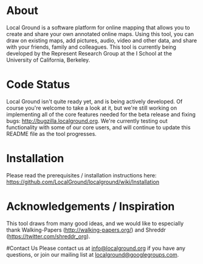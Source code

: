 # About
Local Ground is a software platform for online mapping that allows you to create and share your own annotated online maps.  Using this tool, you can draw on existing maps, add pictures, audio, video and other data, and share with your friends, family and colleagues.  This tool is currently being developed by the Represent Research Group at the I School at the University of California, Berkeley.  

# Code Status
Local Ground isn't quite ready yet, and is being actively developed.  Of course you're welcome to take a look at it, but we're still working on implementing all of the core features needed for the beta release and fixing bugs: http://bugzilla.localground.org.  We're currently testing out functionality with some of our core users, and will continue to update this README file as the tool progresses.

# Installation
Please read the prerequisites / installation instructions here:  https://github.com/LocalGround/localground/wiki/Installation

# Acknowledgements / Inspiration
This tool draws from many good ideas, and we would like to especially thank Walking-Papers (http://walking-papers.org/) and Shreddr (https://twitter.com/shreddr_org).

#Contact Us
Please contact us at info@localground.org if you have any questions, or join our mailing list at localground@googlegroups.com.
